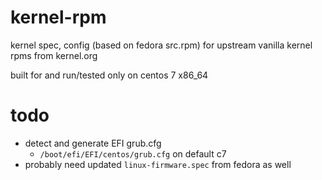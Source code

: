 # kernel-rpm

kernel spec, config (based on fedora src.rpm) for upstream vanilla kernel rpms from kernel.org

built for and run/tested only on centos 7 x86\_64

# todo

- detect and generate EFI grub.cfg
  - ```/boot/efi/EFI/centos/grub.cfg``` on default c7
- probably need updated ```linux-firmware.spec``` from fedora as well
